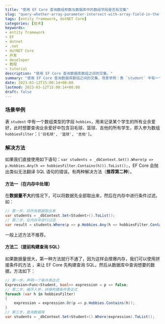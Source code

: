 ```yaml
---
title: "使用 EF Core 查询数组参数与数据库中的数组字段是否有交集"
slug: "query-whether-array-parameter-intersect-with-array-field-in-the-database-in-ef-core"
tags: [entity framework, dotNET Core]
categories: [技术]
keywords:
- entity framework
- EF
- dotnet
- .net
- dotNET Core
- 开发
- developer
- 教程
- tutorial
description: "使用 EF Core 查询数据库数组之间的交集。"
summary: "使用 EF Core 查询数据库数组之间的交集，场景举例：表 `student` 中有一个数组类型的字段 `hobbies`，用来记录某个学生的所有业余爱好，此时想要查询业余爱好中包含羽毛球、篮球、吉他的所有学生，即入参为数组 `hobbiesFilter`：`['羽毛球', '篮球', '吉他']`。"
date: 2023-03-12T15:00:14+08:00
lastmod: 2023-03-12T15:00:14+08:00
draft: false
---
```


### 场景举例

表 `student` 中有一个数组类型的字段 `hobbies`，用来记录某个学生的所有业余爱好，此时想要查询业余爱好中包含羽毛球、篮球、吉他的所有学生，即入参为数组 `hobbiesFilter`：`['羽毛球', '篮球', '吉他']`。



### 解决方法

如果我们直接使用如下语句：`var students = _dbContext.Set().Where(p => p.Hobbies.Any(h => hobbiesFilter.Contains(h))).ToList();`，EF Core 会抛出类似无法翻译 SQL 语句的错误。有两种解决方法（**推荐第二种**）。



#### 方法一（在内存中处理）

在**数据量不大**的情况下，可以将数据先全部取出来，然后在内存中进行条件过滤。如：

```c#
// 第一步，将所有数据取出来
var students = _dbContext.Set<Student>().ToList();
// 第二步，在内存中进行过滤
var result = students.Where(p => p.Hobbies.Any(h => hobbiesFilter.Contains(h)));
```

一般上述方法不推荐。



#### 方法二（提前构建查询 SQL）

如果数据量很大，第一种方法就行不通了，因为这样会撑爆内存，我们可以使用拼接条件的方法 ，来让 EF Core 先构建查询 SQL，然后从数据库中查询想要的数据，方法如下：

```c#
// 第一步，声明一个条件表达式
Expression<Func<Student, bool>> expression = p => false;
// 第二步，循环入参，拼接构建条件表达式
foreach (var h in hobbiesFilter)
{
    expression = expression.Or(p => p.Hobbies.Contains(h));
}
// 第三步，查询数据库
var students = _dbContext.Set<Student>().Where(expression).ToList();
```